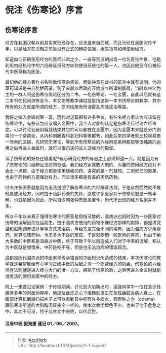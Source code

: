 # 倪注《伤寒论》序言


<!--more-->

## 伤寒论序言

经方在我国汉朝以前其实就已经存在，应该是来自西域，而且已经在我国流传千年，只是经方在汉朝之前是没有正式的辨症依据，用来指导如何使用经方。

知道如何正确使用经方的医师非常之少，一直等到汉朝出现一位名医张仲景，他是利用内经热论中的六经辨证将经方如何使用系统化的第一人，也因此他至今仍被历代中医尊称为医圣。

最初他的经方著作书名叫做伤寒杂病论，而张仲景在此书的前言中就有说明，他的草药知识是来自胎胪药录，到了宋朝以后政府开始成立所谓制版局，当时以林亿为主的一群人将这伤寒杂病论区分为二书，一名伤寒论，一名金匮，自此以后就有这二本书在民间流传至今，本文伤寒教学课程就是指这第一本书伤寒论的教学，其中所有的处方就是所谓的经方，原书结尾有所谓霍乱病脉症治等篇。

我将之编入金匮的第一篇，历代对这篇都有许多争议，有些名经方家认为应该留在伤寒论中，有些认为应该编入金匮中，我个人对此的认定是伤寒论只讨论六经辨症，可以讨论到厥阴篇就结束其它的可以都放在金匮中，因为金匮本来就是分门别类的一个杂病论，从内科到肠胃科到妇科等等都有，如此后来的学者就比较容易做一简单的区隔，先研究伤寒论，等到所有伤寒论的六经辨症条辨都能够很纯熟的运用之后再进入金匮时，就可以很迅速的进入这经方的殿堂。

读了伤寒论的好处在哪里呢?有心研究经方的有志之士必须知道一点，就是因为有了伤寒论的六经辨证法则的基础，我们经方家就敢大剂的、大量的使用经方绝对不会出一点错，由于经方都是使用极峻的药，讲究的是一剂就知，二剂就已的效果，也由于药物的力道强劲有力，而且很多都是有毒的天然药物。

过去许多医家就是因为无法透彻了解伤寒论的六经辨证法则，于是自然而然就不敢轻易使用经方，同时由于胎胪药录的失传，造成许多医家对于伤寒论更是一知半解，也就是因为如此，所以自汉朝张仲景医圣至今，历代所出现的经方名家并不多。

所以千年以来真正懂得伤寒论的医家是屈指可数的，温病派也同时因为一些医家对伤寒的误解因而应运而生，由于温病方使用的药物不像经方那样的剽悍，都是讲究温和滋阴调养进补等等方式来治病，与经方是完全不同的境界，因为温病方少用峻药，就算吃错药物，也无多大不良的反应，于是就受到一般医师的喜欢，也由于绝大多数的中医都是温病派中医，终于导致千年以后造成人们对于中医的误解，都认为中医就是慢慢来，中药是吃不死，但是也无法治病的错误观念。

这都是历代温病派的中医累积传承错误的中医知识所造成的结果，本次伤寒论的教学就是希望能给有心学习正统中医的后起之秀一个研究经方的机会，伤寒论的六经辨症法则就是进入经方大门的唯一方法，娴熟于伤寒论后，之后再进入金匮时就能很灵活的使用金匮中的经方。

附上一重要见证案例：于传授期间，讨论到大陷胸汤时，适逢同学中一位在急诊处服务多年的刘医师存厚，他提及此症之心下痞鞕就发生在急性胰脏炎病人身上，在腹部计算机断层扫描片子上可以看到其中积有许多痰水，西医称之为（edema）跟伤寒论所述的大陷胸汤证完全一样的。使本次教学增色不少，也由于他于危急之中，其功不可没，特于此序文中说明，以传后世。

#### 汉唐中医 倪海厦 谨记 01／06／2007。

---

> 作者: [AcuHerb](https://acuherb.xyz)  
> URL: http://localhost:1313/posts/0-1-xuyan/  

